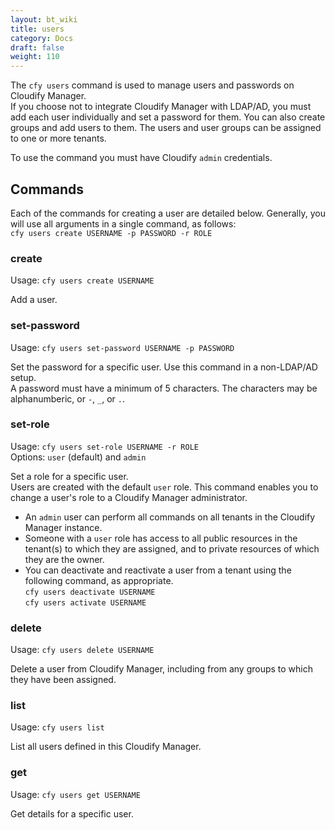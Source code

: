 ```yaml
---
layout: bt_wiki
title: users
category: Docs
draft: false
weight: 110
---
```


The `cfy users` command is used to manage users and passwords on Cloudify Manager.<br>
If you choose not to integrate Cloudify Manager with LDAP/AD, you must add each user individually and set a password for them. You can also create groups and add users to them. The users and user groups can be assigned to one or more tenants.

To use the command you must have Cloudify `admin` credentials.

## Commands
Each of the commands for creating a user are detailed below. Generally, you will use all arguments in a single command, as follows:<br>
`cfy users create USERNAME -p PASSWORD -r ROLE`

### create

Usage: `cfy users create USERNAME`

Add a user.

### set-password

Usage: `cfy users set-password USERNAME -p PASSWORD`

Set the password for a specific user. Use this command in a non-LDAP/AD setup.<br>
A password must have a minimum of 5 characters. The characters may be alphanumberic, or `-`, `_`, or `.`.

### set-role

Usage: `cfy users set-role USERNAME -r ROLE`<br>
Options: `user` (default) and `admin`

Set a role for a specific user. <br>
Users are created with the default `user` role. This command enables you to change a user's role to a Cloudify Manager administrator.  

* An `admin` user can perform all commands on all tenants in the Cloudify Manager instance. 
* Someone with a `user` role has access to all public resources in the tenant(s) to which they are assigned, and to private resources of which they are the owner. 
* You can deactivate and reactivate a user from a tenant using the following command, as appropriate.  
  `cfy users deactivate USERNAME`<br>
  `cfy users activate USERNAME`

### delete

Usage: `cfy users delete USERNAME`

Delete a user from Cloudify Manager, including from any groups to which they have been assigned.

### list

Usage: `cfy users list`

List all users defined in this Cloudify Manager.

### get

Usage: `cfy users get USERNAME`

Get details for a specific user.